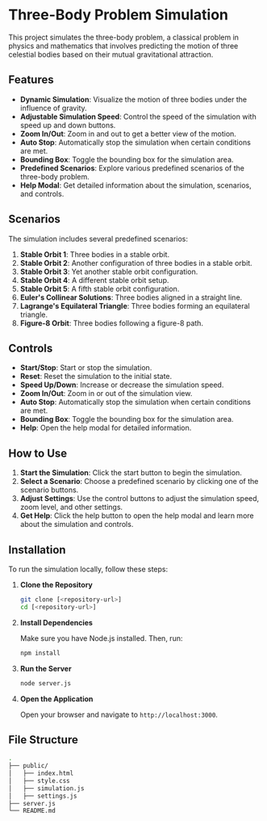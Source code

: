 # Three-Body Problem Simulation

This project simulates the three-body problem, a classical problem in physics and mathematics that involves predicting the motion of three celestial bodies based on their mutual gravitational attraction.

## Features

- **Dynamic Simulation**: Visualize the motion of three bodies under the influence of gravity.
- **Adjustable Simulation Speed**: Control the speed of the simulation with speed up and down buttons.
- **Zoom In/Out**: Zoom in and out to get a better view of the motion.
- **Auto Stop**: Automatically stop the simulation when certain conditions are met.
- **Bounding Box**: Toggle the bounding box for the simulation area.
- **Predefined Scenarios**: Explore various predefined scenarios of the three-body problem.
- **Help Modal**: Get detailed information about the simulation, scenarios, and controls.

## Scenarios

The simulation includes several predefined scenarios:

1. **Stable Orbit 1**: Three bodies in a stable orbit.
2. **Stable Orbit 2**: Another configuration of three bodies in a stable orbit.
3. **Stable Orbit 3**: Yet another stable orbit configuration.
4. **Stable Orbit 4**: A different stable orbit setup.
5. **Stable Orbit 5**: A fifth stable orbit configuration.
6. **Euler's Collinear Solutions**: Three bodies aligned in a straight line.
7. **Lagrange's Equilateral Triangle**: Three bodies forming an equilateral triangle.
8. **Figure-8 Orbit**: Three bodies following a figure-8 path.

## Controls

- **Start/Stop**: Start or stop the simulation.
- **Reset**: Reset the simulation to the initial state.
- **Speed Up/Down**: Increase or decrease the simulation speed.
- **Zoom In/Out**: Zoom in or out of the simulation view.
- **Auto Stop**: Automatically stop the simulation when certain conditions are met.
- **Bounding Box**: Toggle the bounding box for the simulation area.
- **Help**: Open the help modal for detailed information.

## How to Use

1. **Start the Simulation**: Click the start button to begin the simulation.
2. **Select a Scenario**: Choose a predefined scenario by clicking one of the scenario buttons.
3. **Adjust Settings**: Use the control buttons to adjust the simulation speed, zoom level, and other settings.
4. **Get Help**: Click the help button to open the help modal and learn more about the simulation and controls.

## Installation

To run the simulation locally, follow these steps:

1. **Clone the Repository**

    ```sh
    git clone [<repository-url>]
    cd [<repository-url>]
    ```

2. **Install Dependencies**

    Make sure you have Node.js installed. Then, run:

    ```sh
    npm install
    ```

3. **Run the Server**

    ```sh
    node server.js
    ```

4. **Open the Application**

    Open your browser and navigate to `http://localhost:3000`.

## File Structure

```sh
.
├── public/
│   ├── index.html
│   ├── style.css
│   ├── simulation.js
│   ├── settings.js
├── server.js
└── README.md
```

